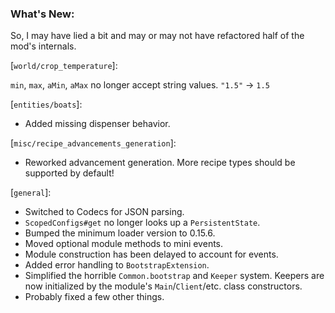 ### What's New:

So, I may have lied a bit and may or may not have refactored half of the mod's internals.

[`world/crop_temperature`]:

`min`, `max`, `aMin`, `aMax` no longer accept string values. `"1.5"` -> `1.5`

[`entities/boats`]:

* Added missing dispenser behavior.

[`misc/recipe_advancements_generation`]:

* Reworked advancement generation. More recipe types should be supported by default!

[`general`]:

* Switched to Codecs for JSON parsing.
* `ScopedConfigs#get` no longer looks up a `PersistentState`.
* Bumped the minimum loader version to 0.15.6.
* Moved optional module methods to mini events.
* Module construction has been delayed to account for events.
* Added error handling to `BootstrapExtension`.
* Simplified the horrible `Common.bootstrap` and `Keeper` system. Keepers are now initialized by the module's `Main`/`Client`/etc. class constructors.
* Probably fixed a few other things.